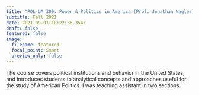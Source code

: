 ```yaml
---
title: "POL-UA 300: Power & Politics in America (Prof. Jonathan Nagler)"
subtitle: Fall 2021
date: 2021-09-01T18:22:36.354Z
draft: false
featured: false
image:
  filename: featured
  focal_point: Smart
  preview_only: false
---
```

The course covers political institutions and behavior in the United States, and introduces students to analytical concepts and approaches useful for the study of American Politics. I was teaching assistant in two sections.